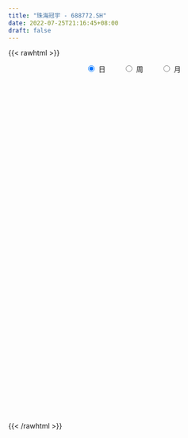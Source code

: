 ```yaml
---
title: "珠海冠宇 - 688772.SH"
date: 2022-07-25T21:16:45+08:00
draft: false
---
```

{{< rawhtml >}}
    <div style="text-align: center">
        <label style="padding: 1rem;"><input style="margin-right: .5rem" type="radio" name="period" value="D" checked onclick="period_change(this)">日</label>
        <label style="padding: 1rem;"><input style="margin-right: .5rem" type="radio" name="period" value="W" onclick="period_change(this)">周</label>
        <label style="padding: 1rem;"><input style="margin-right: .5rem" type="radio" name="period" value="M" onclick="period_change(this)">月</label>
    </div>
    <div id="chart" style="height: 700px;"></div> 
    <script type="text/javascript">
        const D_v = [756334.89,552865.7,411413.09,307655.85,189674.36,232667.49,257012.1,149568.39,104157.68,145257.58,78172.81,93030.07,117359.1,114273.79,136741.71,242308.6,154554.75,86644.61,81301.56,80309.69,117307.14,108988.02,103213.62,139421.9,109244.24,115566.0,97565.77,71778.9,88713.6,76138.8,85594.75,83841.44,62304.35,46696.68,51611.09,54353.31,72896.07,59536.72,25885.43,44166.31,55333.24,36132.61,47293.19,35545.09,51430.84,61607.79,38788.33,57508.63,38759.74,54314.45,45096.93,35585.81,35886.86,39625.46,73415.66,36575.93,67362.04,61700.98,55106.9,34686.68,28513.38,22091.28,79059.79,34115.4,48875.16,42560.67,29374.66,24165.97,22863.11,36780.89,23782.22,22799.65,16982.92,34181.2,33046.52,18101.21,36474.22,30665.52,62286.45,27392.06,23521.8,24499.44,36235.24,25298.72,25075.87,28107.38,17357.76,23492.96,40288.67,35821.63,41821.62,46958.31,62101.9,47891.15,24334.56,28961.36,44897.56,45501.52,40585.78,32608.86,25668.5,28006.61,48255.49,58675.2,61514.89,90764.13,41051.66,31983.18,31292.4,20102.4,30963.47,21690.5,29038.77,22877.71,23666.12,18375.43,14701.23,22072.55,24694.7,16595.51,15195.52,17994.78,44930.1,23413.54,38662.98,35456.93,43942.42,29939.24,41365.87,42508.07,62134.96,28957.4,41469.42,36503.85,40121.83,25638.79,56303.65,90078.79,41289.35,28678.97,44757.84,64319.79,44557.44,43210.08,49878.62,38593.41,50430.47,26032.62,21576.56,19047.96,40486.6,43028.55,78294.54,50990.34,69402.07,43545.19,63047.1,46237.98,65233.07,36876.7,35371.44,27083.83,22836.42,41684.69,41592.65,32497.16,37858.06,42636.21,43125.86,36622.48,35828.35,24384.04,19247.64,22108.49,26331.34,35502.96,35436.14,39947.67,27459.87,20604.33,37167.89,43632.88,50291.3,39021.71,23614.19,18056.06,15273.01,21614.67,19516.75,26043.38]
const D_histogram = [0.0,0.216980057,0.5612808987,0.823104283,0.9372209027,0.8351295148,0.9079344693,0.8623896707,0.7060732676,0.3669352412,0.1279847772,0.0055458927,-0.0891522902,-0.0202586704,0.1246314193,0.59134926,1.0271993443,1.1964274702,1.3069212077,1.2524913348,1.4507917251,1.3062297145,0.9417965617,1.2969887121,1.4122049086,1.1131178236,0.8642472235,0.659842287,0.3272311482,-0.0396908296,-0.25818337,-0.2758745269,-0.4092963923,-0.5479785324,-0.7497237103,-1.036785065,-1.1422914395,-1.330084862,-1.4021394918,-1.4323307278,-1.5265238728,-1.5273325364,-1.4297100565,-1.3603201521,-1.289379492,-1.164001904,-1.0684124128,-1.1191519756,-1.0336734824,-1.02320893,-1.1032886726,-1.0515269529,-0.9078737015,-0.7535674127,-0.4298386554,-0.2271463515,-0.1665846489,-0.2144953107,-0.0931830885,-0.0244764617,0.0721679095,0.092385822,0.3857098908,0.4957223459,0.6460386127,0.6106004306,0.539611261,0.3562952951,0.1668940937,0.1625547585,0.2038661654,0.1186360922,0.0757142779,-0.1760137847,-0.3995161128,-0.4516631209,-0.6070722207,-0.7066308218,-0.8868837458,-0.9888192632,-0.9715282894,-0.8450153875,-0.646454055,-0.4640001601,-0.2573912447,-0.1830945416,-0.1320265291,0.0169778305,0.0082805773,0.0473185098,0.0675347558,0.0760165924,0.0120697989,-0.0939491696,-0.1790848623,-0.304334272,-0.4200251666,-0.4978140499,-0.4132553289,-0.2929724005,-0.2797421854,-0.326008378,-0.1683574911,0.0237084021,0.1046925922,0.3042983269,0.3769198895,0.4150619921,0.3878042499,0.3239292233,0.2397133266,0.158741904,0.2291911792,0.1995177591,0.2071075404,0.1810237216,0.1392559462,0.0659173784,-0.0579763991,-0.0952494343,-0.1558313395,-0.1655886841,-0.1847209306,-0.1400203235,-0.1811409332,-0.2217918441,-0.3143950514,-0.3746395411,-0.5082312443,-0.5877366643,-0.4976464395,-0.4190790098,-0.244321815,-0.0555313627,0.0761251792,0.1808505506,0.365540353,0.6191915517,0.7443668869,0.7903302289,0.8558245446,0.9530654678,0.9569974686,0.9377103534,0.9097637201,0.8687609986,0.711254294,0.5958508476,0.5185484255,0.4092851805,0.4002943987,0.4377569978,0.5811461679,0.6959329674,0.7698726303,0.746208994,0.6896271751,0.5474368193,0.47649568,0.3603093784,0.2242246288,0.1007977741,0.0228157992,0.0577639931,0.1085622701,0.0527892656,0.0172621582,0.0715526761,0.1440303445,0.1389022004,0.0729591198,-0.0482326806,-0.1356871677,-0.2162472925,-0.2290579476,-0.2103362786,-0.2821191635,-0.2173222804,-0.2542543313,-0.3224382692,-0.4512116089,-0.5604045203,-0.5220499461,-0.4392612905,-0.3893968637,-0.3433880445,-0.3141885858,-0.2682597211,-0.2717155116,-0.3257458469]
const D_fast = [0.0,0.2712250712,0.7558461376,1.2234455926,1.5718674381,1.6785584288,1.9783470007,2.1483996197,2.1686015335,1.9211973175,1.7142430477,1.5931906364,1.4762043809,1.5400333332,1.7160812777,2.3306364333,3.0232863538,3.4916213472,3.9288453866,4.1875383475,4.748536669,4.9305320871,4.8015480746,5.480987403,5.9492548267,5.9284471976,5.8956384033,5.8561940386,5.6053906868,5.2285460017,4.9455076187,4.8588478302,4.6231018667,4.3474250934,3.9582489879,3.411991367,3.0209121327,2.5005974946,2.0780079919,1.689734074,1.2139099607,0.8312681631,0.5714631289,0.3007729952,0.0493687822,-0.1162541058,-0.2877677177,-0.6182952744,-0.7912351518,-1.0365728319,-1.3924747427,-1.6035947612,-1.6869099351,-1.7209954995,-1.504726406,-1.35882069,-1.3399051496,-1.4414396391,-1.3434231891,-1.2808356777,-1.1661493291,-1.1228349611,-0.7330834196,-0.4991403781,-0.187314458,-0.0701025326,-0.0061888869,-0.100431029,-0.248108707,-0.2118093526,-0.1195314043,-0.1751024544,-0.1990956993,-0.494827208,-0.8182085643,-0.9832713527,-1.2904485077,-1.5666648142,-1.9686386747,-2.3177790079,-2.5433701064,-2.6281110514,-2.5911632327,-2.5247093778,-2.3824482735,-2.3539252058,-2.3358638256,-2.1826150084,-2.1892421173,-2.1383745574,-2.1012746223,-2.0737886376,-2.1347179814,-2.2642242424,-2.3941311507,-2.5954641284,-2.8161613146,-3.0184037104,-3.0371588216,-2.9901189933,-3.0468243245,-3.1745926117,-3.0590310975,-2.8610381038,-2.7538807656,-2.4782004492,-2.3113489142,-2.1694413136,-2.0997479934,-2.0826407141,-2.1069282791,-2.1482142257,-2.0204671557,-2.0002611361,-1.9408944697,-1.9217223581,-1.9286761469,-1.9855353701,-2.1239232474,-2.1850086412,-2.2845483812,-2.3357028968,-2.4010153761,-2.3913198498,-2.4777256928,-2.5738245647,-2.7450265348,-2.8989309099,-3.1595804241,-3.3860200102,-3.4203413953,-3.446543718,-3.332866977,-3.1579593653,-3.0072715287,-2.8573335195,-2.581258629,-2.1728095423,-1.8615424853,-1.6179965862,-1.3385461343,-1.0030388442,-0.7598574763,-0.5447170031,-0.3452227064,-0.1690351782,-0.1487283093,-0.1151690438,-0.0628343595,-0.0697763093,0.0213065084,0.168208357,0.4568840691,0.7456541105,1.0120619309,1.1749505431,1.2907755179,1.285444367,1.3336271477,1.3075181907,1.2274895983,1.1292621872,1.0569841621,1.1063733542,1.1843121988,1.1417365106,1.1105249428,1.1827036297,1.2911888843,1.3207862902,1.2730829896,1.1398330191,1.01845674,0.8838347921,0.8137596501,0.7798972494,0.6375845737,0.6480508867,0.5475552529,0.3987617477,0.1571855058,-0.0921085356,-0.184266448,-0.211293115,-0.2587779041,-0.2986160961,-0.3479637838,-0.3690998494,-0.4404845178,-0.5759513148]
const D_slow = [0.0,0.0542450142,0.1945652389,0.4003413097,0.6346465353,0.843428914,1.0704125314,1.286009949,1.4625282659,1.5542620762,1.5862582705,1.5876447437,1.5653566711,1.5602920035,1.5914498584,1.7392871734,1.9960870094,2.295193877,2.6219241789,2.9350470126,3.2977449439,3.6243023725,3.8597515129,4.183998691,4.5370499181,4.815329374,5.0313911799,5.1963517516,5.2781595386,5.2682368313,5.2036909887,5.134722357,5.032398259,4.8954036259,4.7079726983,4.448776432,4.1632035721,3.8306823566,3.4801474837,3.1220648017,2.7404338335,2.3586006995,2.0011731853,1.6610931473,1.3387482743,1.0477477983,0.7806446951,0.5008567012,0.2424383306,-0.0133639019,-0.2891860701,-0.5520678083,-0.7790362337,-0.9674280868,-1.0748877507,-1.1316743385,-1.1733205007,-1.2269443284,-1.2502401006,-1.256359216,-1.2383172386,-1.2152207831,-1.1187933104,-0.9948627239,-0.8333530708,-0.6807029631,-0.5458001479,-0.4567263241,-0.4150028007,-0.3743641111,-0.3233975697,-0.2937385466,-0.2748099772,-0.3188134234,-0.4186924515,-0.5316082318,-0.683376287,-0.8600339924,-1.0817549289,-1.3289597447,-1.571841817,-1.7830956639,-1.9447091777,-2.0607092177,-2.1250570289,-2.1708306642,-2.2038372965,-2.1995928389,-2.1975226946,-2.1856930671,-2.1688093782,-2.1498052301,-2.1467877803,-2.1702750727,-2.2150462883,-2.2911298563,-2.396136148,-2.5205896605,-2.6239034927,-2.6971465928,-2.7670821392,-2.8485842337,-2.8906736064,-2.8847465059,-2.8585733578,-2.7824987761,-2.6882688037,-2.5845033057,-2.4875522433,-2.4065699374,-2.3466416058,-2.3069561298,-2.2496583349,-2.1997788952,-2.1480020101,-2.1027460797,-2.0679320931,-2.0514527485,-2.0659468483,-2.0897592069,-2.1287170418,-2.1701142128,-2.2162944454,-2.2512995263,-2.2965847596,-2.3520327206,-2.4306314835,-2.5242913687,-2.6513491798,-2.7982833459,-2.9226949558,-3.0274647082,-3.088545162,-3.1024280026,-3.0833967078,-3.0381840702,-2.9467989819,-2.792001094,-2.6059093723,-2.4083268151,-2.1943706789,-1.956104312,-1.7168549448,-1.4824273565,-1.2549864265,-1.0377961768,-0.8599826033,-0.7110198914,-0.581382785,-0.4790614899,-0.3789878902,-0.2695486408,-0.1242620988,0.0497211431,0.2421893006,0.4287415491,0.6011483429,0.7380075477,0.8571314677,0.9472088123,1.0032649695,1.028464413,1.0341683628,1.0486093611,1.0757499286,1.088947245,1.0932627846,1.1111509536,1.1471585397,1.1818840898,1.2001238698,1.1880656996,1.1541439077,1.1000820846,1.0428175977,0.990233528,0.9197037372,0.8653731671,0.8018095842,0.7212000169,0.6083971147,0.4682959847,0.3377834981,0.2279681755,0.1306189596,0.0447719484,-0.033775198,-0.1008401283,-0.1687690062,-0.2502054679]
const D_data = [['2021-10-15', 39.5, 33.65, 33.51, 40.65],['2021-10-18', 35.0, 37.05, 34.45, 38.16],['2021-10-19', 36.77, 40.5, 36.58, 41.22],['2021-10-20', 40.0, 41.71, 39.81, 42.87],['2021-10-21', 41.33, 41.66, 39.6, 41.88],['2021-10-22', 41.85, 39.8, 39.8, 44.2],['2021-10-25', 39.08, 42.75, 38.36, 43.65],['2021-10-26', 42.52, 42.22, 41.55, 44.75],['2021-10-27', 42.25, 41.11, 40.34, 42.69],['2021-10-28', 40.55, 38.12, 37.0, 40.55],['2021-10-29', 38.15, 38.23, 37.11, 39.12],['2021-11-01', 38.0, 38.99, 37.52, 40.04],['2021-11-02', 39.28, 38.94, 38.7, 41.99],['2021-11-03', 39.28, 41.1, 38.44, 41.26],['2021-11-04', 41.1, 42.9, 41.06, 43.9],['2021-11-05', 45.5, 49.12, 45.23, 50.98],['2021-11-08', 48.43, 52.1, 48.43, 54.0],['2021-11-09', 51.32, 51.6, 50.32, 52.88],['2021-11-10', 51.6, 52.98, 50.42, 53.16],['2021-11-11', 52.5, 52.49, 51.95, 55.38],['2021-11-12', 52.03, 57.58, 50.9, 57.9],['2021-11-15', 57.5, 55.03, 54.19, 59.8],['2021-11-16', 54.49, 52.33, 50.83, 55.09],['2021-11-17', 52.0, 62.8, 51.69, 62.8],['2021-11-18', 60.99, 62.78, 60.12, 64.47],['2021-11-19', 64.6, 58.77, 57.77, 64.6],['2021-11-22', 58.88, 59.41, 58.0, 62.38],['2021-11-23', 58.8, 60.08, 57.8, 60.88],['2021-11-24', 59.5, 58.16, 57.1, 61.19],['2021-11-25', 57.5, 56.7, 55.1, 58.95],['2021-11-26', 57.0, 57.6, 56.78, 60.76],['2021-11-29', 56.34, 60.0, 56.34, 60.88],['2021-11-30', 59.91, 58.59, 57.27, 60.5],['2021-12-01', 58.03, 58.11, 56.96, 58.96],['2021-12-02', 57.75, 56.56, 55.7, 58.65],['2021-12-03', 56.02, 54.1, 53.81, 56.78],['2021-12-06', 53.77, 55.05, 53.47, 56.93],['2021-12-07', 55.66, 52.8, 51.71, 56.0],['2021-12-08', 53.1, 52.97, 52.6, 53.89],['2021-12-09', 52.55, 52.55, 52.25, 54.35],['2021-12-10', 52.64, 50.64, 50.52, 52.64],['2021-12-13', 50.95, 50.69, 49.55, 51.18],['2021-12-14', 50.9, 51.31, 50.18, 52.2],['2021-12-15', 51.49, 50.55, 50.46, 51.89],['2021-12-16', 50.0, 50.1, 48.33, 50.66],['2021-12-17', 50.48, 50.5, 50.37, 52.88],['2021-12-20', 49.5, 49.96, 48.5, 50.65],['2021-12-21', 49.5, 47.46, 46.88, 50.29],['2021-12-22', 47.81, 48.45, 47.6, 48.87],['2021-12-23', 48.5, 46.96, 46.3, 49.45],['2021-12-24', 48.0, 44.76, 44.68, 48.0],['2021-12-27', 44.05, 45.41, 44.05, 46.39],['2021-12-28', 45.65, 46.21, 44.85, 46.7],['2021-12-29', 45.8, 46.36, 45.65, 47.47],['2021-12-30', 46.78, 49.16, 46.0, 49.8],['2021-12-31', 49.8, 48.65, 48.51, 50.25],['2022-01-04', 48.64, 47.26, 46.88, 49.39],['2022-01-05', 47.26, 45.61, 44.69, 47.8],['2022-01-06', 45.23, 47.63, 45.15, 47.86],['2022-01-07', 47.92, 47.26, 45.61, 48.0],['2022-01-10', 46.65, 47.9, 46.32, 48.5],['2022-01-11', 47.91, 47.15, 46.4, 48.38],['2022-01-12', 47.54, 51.45, 47.5, 52.47],['2022-01-13', 51.5, 50.45, 50.12, 52.4],['2022-01-14', 50.02, 51.99, 50.02, 53.37],['2022-01-17', 52.4, 50.37, 49.42, 52.4],['2022-01-18', 50.0, 50.01, 49.41, 51.22],['2022-01-19', 49.96, 48.2, 48.09, 49.96],['2022-01-20', 48.1, 47.26, 47.23, 48.87],['2022-01-21', 47.24, 49.13, 46.3, 49.75],['2022-01-24', 48.84, 49.9, 48.8, 50.89],['2022-01-25', 49.87, 48.28, 48.04, 50.43],['2022-01-26', 48.06, 48.5, 47.65, 48.96],['2022-01-27', 48.2, 45.0, 44.85, 48.44],['2022-01-28', 46.0, 43.78, 43.5, 46.15],['2022-02-07', 44.52, 44.77, 44.52, 46.17],['2022-02-08', 44.64, 42.4, 41.22, 45.19],['2022-02-09', 42.4, 41.77, 40.8, 42.6],['2022-02-10', 41.88, 39.22, 38.77, 41.98],['2022-02-11', 39.2, 38.51, 38.22, 39.83],['2022-02-14', 38.2, 38.78, 37.6, 39.4],['2022-02-15', 38.9, 39.57, 38.58, 39.77],['2022-02-16', 39.57, 40.49, 39.03, 40.99],['2022-02-17', 40.36, 40.59, 39.86, 41.65],['2022-02-18', 40.59, 41.36, 39.5, 41.45],['2022-02-21', 41.02, 39.98, 39.8, 41.83],['2022-02-22', 39.49, 39.59, 38.88, 39.94],['2022-02-23', 39.58, 41.0, 39.58, 41.11],['2022-02-24', 40.74, 39.1, 38.62, 41.14],['2022-02-25', 39.41, 39.49, 39.06, 40.22],['2022-02-28', 39.61, 39.15, 37.78, 39.65],['2022-03-01', 40.2, 38.83, 38.46, 41.28],['2022-03-02', 38.3, 37.5, 37.11, 38.48],['2022-03-03', 37.6, 36.17, 35.88, 37.85],['2022-03-04', 36.18, 35.49, 35.43, 36.38],['2022-03-07', 35.49, 33.9, 33.68, 35.49],['2022-03-08', 33.99, 32.74, 32.26, 34.58],['2022-03-09', 33.07, 31.97, 30.5, 33.26],['2022-03-10', 32.42, 33.29, 32.39, 34.08],['2022-03-11', 32.91, 33.63, 31.89, 33.86],['2022-03-14', 33.26, 32.03, 32.02, 33.3],['2022-03-15', 32.03, 30.55, 30.55, 32.8],['2022-03-16', 31.57, 32.8, 30.2, 33.05],['2022-03-17', 33.75, 33.71, 33.27, 34.81],['2022-03-18', 33.77, 32.7, 31.84, 33.79],['2022-03-21', 32.7, 34.71, 32.7, 35.3],['2022-03-22', 34.42, 33.74, 33.52, 34.71],['2022-03-23', 34.2, 33.55, 33.35, 34.41],['2022-03-24', 33.39, 32.72, 32.4, 33.39],['2022-03-25', 32.81, 31.95, 31.72, 33.13],['2022-03-28', 32.13, 31.18, 30.8, 32.39],['2022-03-29', 31.37, 30.6, 30.5, 31.79],['2022-03-30', 30.75, 32.3, 30.75, 32.3],['2022-03-31', 32.21, 31.01, 30.92, 32.21],['2022-04-01', 30.68, 31.27, 30.33, 31.59],['2022-04-06', 30.95, 30.65, 30.26, 31.0],['2022-04-07', 30.67, 30.1, 30.06, 30.74],['2022-04-08', 30.1, 29.18, 29.09, 30.39],['2022-04-11', 29.0, 27.72, 27.72, 29.06],['2022-04-12', 27.73, 28.01, 27.5, 28.33],['2022-04-13', 27.95, 27.05, 26.92, 28.0],['2022-04-14', 27.32, 27.06, 27.05, 27.97],['2022-04-15', 26.98, 26.41, 25.3, 26.98],['2022-04-18', 26.2, 26.83, 25.7, 26.96],['2022-04-19', 25.98, 25.31, 25.31, 26.89],['2022-04-20', 25.35, 24.6, 24.56, 25.59],['2022-04-21', 24.54, 23.03, 22.73, 24.75],['2022-04-22', 23.03, 22.39, 22.36, 23.1],['2022-04-25', 22.14, 20.22, 20.18, 22.14],['2022-04-26', 20.55, 19.49, 19.44, 20.77],['2022-04-27', 19.66, 20.8, 19.01, 21.27],['2022-04-28', 20.57, 20.32, 20.17, 21.19],['2022-04-29', 20.6, 21.51, 20.3, 21.68],['2022-05-05', 21.45, 22.11, 21.45, 22.68],['2022-05-06', 22.23, 21.83, 21.4, 22.65],['2022-05-09', 21.82, 21.8, 21.4, 22.37],['2022-05-10', 21.63, 23.38, 21.31, 23.63],['2022-05-11', 23.61, 25.42, 23.1, 26.83],['2022-05-12', 25.42, 25.0, 24.56, 25.82],['2022-05-13', 24.95, 24.73, 24.4, 25.6],['2022-05-16', 25.1, 25.61, 25.1, 27.26],['2022-05-17', 25.43, 26.88, 25.43, 27.83],['2022-05-18', 26.87, 26.49, 26.31, 27.7],['2022-05-19', 26.0, 26.69, 25.81, 27.11],['2022-05-20', 26.73, 27.0, 26.01, 27.8],['2022-05-23', 27.1, 27.2, 26.29, 27.39],['2022-05-24', 27.08, 25.7, 25.7, 27.6],['2022-05-25', 25.31, 25.9, 25.28, 26.15],['2022-05-26', 25.88, 26.21, 25.1, 26.6],['2022-05-27', 26.03, 25.6, 25.48, 26.73],['2022-05-30', 26.0, 26.8, 25.86, 27.47],['2022-05-31', 26.8, 27.75, 26.3, 27.8],['2022-06-01', 27.65, 29.95, 27.36, 31.5],['2022-06-02', 30.24, 30.8, 29.5, 30.99],['2022-06-06', 30.78, 31.41, 30.03, 32.5],['2022-06-07', 31.14, 30.98, 30.32, 32.27],['2022-06-08', 31.39, 31.0, 30.27, 32.76],['2022-06-09', 31.0, 29.98, 29.6, 31.0],['2022-06-10', 30.2, 30.82, 29.97, 31.9],['2022-06-13', 30.5, 30.21, 29.8, 31.01],['2022-06-14', 30.0, 29.65, 28.6, 30.0],['2022-06-15', 29.63, 29.38, 29.3, 30.56],['2022-06-16', 29.25, 29.6, 29.25, 30.16],['2022-06-17', 29.6, 31.08, 29.1, 31.1],['2022-06-20', 31.3, 31.73, 30.81, 32.43],['2022-06-21', 32.09, 30.6, 30.25, 32.09],['2022-06-22', 30.58, 30.79, 30.23, 31.74],['2022-06-23', 30.78, 32.16, 30.78, 32.5],['2022-06-24', 32.0, 32.98, 31.81, 33.26],['2022-06-27', 32.98, 32.47, 31.74, 33.2],['2022-06-28', 32.45, 31.77, 31.3, 32.45],['2022-06-29', 31.59, 30.75, 30.7, 31.76],['2022-06-30', 30.8, 30.7, 30.33, 31.35],['2022-07-01', 30.88, 30.35, 30.02, 31.3],['2022-07-04', 29.98, 30.92, 29.24, 31.25],['2022-07-05', 30.9, 31.3, 30.61, 32.3],['2022-07-06', 31.2, 29.96, 29.33, 31.75],['2022-07-07', 29.98, 31.58, 29.5, 31.77],['2022-07-08', 31.59, 30.31, 30.2, 31.78],['2022-07-11', 30.29, 29.51, 29.19, 30.3],['2022-07-12', 29.34, 28.0, 27.74, 29.78],['2022-07-13', 28.1, 27.27, 26.65, 28.26],['2022-07-14', 27.2, 28.55, 26.83, 29.32],['2022-07-15', 28.85, 29.09, 28.3, 29.8],['2022-07-18', 29.06, 28.73, 28.58, 29.96],['2022-07-19', 28.76, 28.66, 28.2, 29.29],['2022-07-20', 28.81, 28.39, 28.3, 28.91],['2022-07-21', 28.2, 28.56, 28.1, 29.5],['2022-07-22', 28.76, 27.82, 27.5, 28.95],['2022-07-25', 27.69, 26.76, 26.48, 27.75]]
const W_v = [756334.89,1694276.49,734168.5600000001,703713.27,520117.75,576433.78,419791.82,298806.87,257817.77,232009.52,234468.08,221089.72,218856.6,212655.01,155745.3,130792.51,174919.46,134631.07,145068.4,223107.54,192555.08,222120.69,215193.77,128236.57,55149.21,119410.61,171415.11,216435.72,76625.68,241989.55,246723.77,155681.02,212800.03,287465.41,163853.08,197709.94,138191.0,164677.98,190718.11,98074.68,26043.38]
const W_histogram = [0.0,0.3924786325,0.5168139869,1.2605546323,2.1955884184,2.732546417,2.8350122859,2.5046187519,1.917081279,1.4066758798,0.6107866484,0.2908555065,-0.05160319,0.0004522461,-0.1873244336,-0.674058706,-1.3160166617,-1.5004144195,-1.6861555,-1.9950902291,-2.2239284667,-2.3261484866,-2.3268591757,-2.2541379082,-2.2240483516,-2.2605838252,-2.4115830789,-2.4205264321,-2.2578650076,-1.82637631,-1.2850536832,-0.9345482331,-0.2986907617,0.1527924071,0.4800138358,0.8157638451,0.8483055254,0.8524504999,0.7613319325,0.6103544957,0.4417837542]
const W_fast = [0.0,0.4905982906,0.7441371417,1.8030164452,3.2869473359,4.5070419388,5.3182608791,5.6140220331,5.5057548799,5.3470184507,4.7038258814,4.4566086162,4.1012491222,4.1534176198,3.9188098316,3.2635608827,2.2925987617,1.7330973989,1.1258174435,0.3181101571,-0.4667101972,-1.1504673387,-1.7328928218,-2.2237060313,-2.7496285627,-3.3513099925,-4.105205016,-4.7192799772,-5.1210848046,-5.1461901844,-4.9261309785,-4.8092625866,-4.2480778057,-3.7583965351,-3.3111716475,-2.7714806768,-2.5268626152,-2.3096050158,-2.2103906001,-2.2087794129,-2.2669042159]
const W_slow = [0.0,0.0981196581,0.2273231548,0.5424618129,1.0913589175,1.7744955218,2.4832485932,3.1094032812,3.588673601,3.9403425709,4.093039233,4.1657531096,4.1528523121,4.1529653737,4.1061342653,3.9376195887,3.6086154233,3.2335118184,2.8119729435,2.3132003862,1.7572182695,1.1756811479,0.5939663539,0.0304318769,-0.525580211,-1.0907261673,-1.6936219371,-2.2987535451,-2.863219797,-3.3198138745,-3.6410772953,-3.8747143536,-3.949387044,-3.9111889422,-3.7911854833,-3.587244522,-3.3751681406,-3.1620555157,-2.9717225325,-2.8191339086,-2.7086879701]
const W_data = [['2021-10-15', 39.5, 33.65, 33.51, 40.65],['2021-10-22', 35.0, 39.8, 34.45, 44.2],['2021-10-29', 39.08, 38.23, 37.0, 44.75],['2021-11-05', 38.0, 49.12, 37.52, 50.98],['2021-11-12', 48.43, 57.58, 48.43, 57.9],['2021-11-19', 57.5, 58.77, 50.83, 64.6],['2021-11-26', 58.88, 57.6, 55.1, 62.38],['2021-12-03', 56.34, 54.1, 53.81, 60.88],['2021-12-10', 53.77, 50.64, 50.52, 56.93],['2021-12-17', 50.95, 50.5, 48.33, 52.88],['2021-12-24', 49.5, 44.76, 44.68, 50.65],['2021-12-31', 44.05, 48.65, 44.05, 50.25],['2022-01-07', 48.64, 47.26, 44.69, 49.39],['2022-01-14', 46.65, 51.99, 46.32, 53.37],['2022-01-21', 52.4, 49.13, 46.3, 52.4],['2022-01-28', 48.84, 43.78, 43.5, 50.89],['2022-02-11', 44.52, 38.51, 38.22, 46.17],['2022-02-18', 38.2, 41.36, 37.6, 41.65],['2022-02-25', 41.02, 39.49, 38.62, 41.83],['2022-03-04', 39.61, 35.49, 35.43, 41.28],['2022-03-11', 35.49, 33.63, 30.5, 35.49],['2022-03-18', 33.26, 32.7, 30.2, 34.81],['2022-03-25', 32.7, 31.95, 31.72, 35.3],['2022-04-01', 32.13, 31.27, 30.33, 32.39],['2022-04-08', 30.95, 29.18, 29.09, 31.0],['2022-04-15', 29.0, 26.41, 25.3, 29.06],['2022-04-22', 26.2, 22.39, 22.36, 26.96],['2022-04-29', 22.14, 21.51, 19.01, 22.14],['2022-05-06', 21.45, 21.83, 21.4, 22.68],['2022-05-13', 21.82, 24.73, 21.31, 26.83],['2022-05-20', 25.1, 27.0, 25.1, 27.83],['2022-05-27', 27.1, 25.6, 25.1, 27.6],['2022-06-02', 26.0, 30.8, 25.86, 31.5],['2022-06-10', 30.78, 30.82, 29.6, 32.76],['2022-06-17', 30.5, 31.08, 28.6, 31.1],['2022-06-24', 31.3, 32.98, 30.23, 33.26],['2022-07-01', 32.98, 30.35, 30.02, 33.2],['2022-07-08', 29.98, 30.31, 29.24, 32.3],['2022-07-15', 30.29, 29.09, 26.65, 30.3],['2022-07-22', 29.06, 27.82, 27.5, 29.96],['2022-07-29', 27.69, 26.76, 26.48, 27.75]]
const M_v = [3184779.9400000004,2366202.4099999997,1098046.1699999999,718049.4199999999,496440.55,915725.91,586076.77,804535.17,894395.8200000002,501622.64]
const M_histogram = [0.0,1.2993276353,1.4082991145,1.0858117079,0.5226410081,-0.387054183,-1.5521663349,-1.8082640557,-1.6870227903,-1.7714870638]
const M_fast = [0.0,1.6241595442,2.0852058019,2.0341713223,1.6016608746,0.5952021377,-0.9579515979,-1.6661153326,-1.9666297649,-2.4939658042]
const M_slow = [0.0,0.3248319088,0.6769066874,0.9483596144,1.0790198664,0.9822563207,0.594214737,0.1421487231,-0.2796069745,-0.7224787405]
const M_data = [['2021-10-29', 39.5, 38.23, 33.51, 44.75],['2021-11-30', 38.0, 58.59, 37.52, 64.6],['2021-12-31', 58.03, 48.65, 44.05, 58.96],['2022-01-28', 48.64, 43.78, 43.5, 53.37],['2022-02-28', 44.52, 39.15, 37.6, 46.17],['2022-03-31', 40.2, 31.01, 30.2, 41.28],['2022-04-29', 30.68, 21.51, 19.01, 31.59],['2022-05-31', 21.45, 27.75, 21.31, 27.83],['2022-06-30', 27.65, 30.7, 27.36, 33.26],['2022-07-29', 30.88, 26.76, 26.48, 32.3]]
        const D_a = [null,null,null,null,null,null,null,44.75,null,null,null,null,null,38.44,null,null,null,null,null,null,null,null,null,null,null,64.6,null,null,null,null,null,null,null,null,null,null,null,null,null,null,null,null,null,null,null,null,null,null,null,null,null,44.05,null,null,null,null,null,null,null,null,null,null,null,null,53.37,null,null,null,null,null,null,null,null,null,null,null,null,null,null,null,37.6,null,null,null,null,41.83,null,null,null,null,null,null,null,null,null,null,null,null,null,null,null,null,30.2,null,null,null,null,null,null,null,null,null,32.3,null,null,null,null,null,null,null,null,null,null,null,null,null,null,null,null,null,19.01,null,null,null,null,null,null,null,null,null,null,27.83,null,null,null,null,null,null,25.1,null,null,null,null,null,null,null,32.76,null,null,null,28.6,null,null,null,null,null,null,null,33.26,null,null,null,null,null,29.24,null,null,null,31.78,null,null,null,null,null,null,null,null,null,null,null]
const W_a = [null,null,null,null,null,64.6,null,null,null,null,null,null,null,null,null,null,null,null,null,null,null,null,null,null,null,null,null,19.01,null,null,null,null,null,null,null,33.26,null,null,null,null,null]
const M_a = [null,64.6,null,null,null,null,19.01,null,null,null]
        const D_b = [[{ coord: ['2021-10-26', 44.75] }, { coord: ['2022-01-14', 44.05] }],[{ coord: ['2022-04-27', 27.83] }, { coord: ['2022-06-08', 25.1] }],[{ coord: ['2022-06-08', 32.76] }, { coord: ['2022-07-04', 29.24] }]]
const W_b = []
const M_b = []
    </script>
{{< /rawhtml >}}
